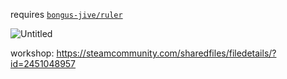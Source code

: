 requires [`bongus-jive/ruler`](https://github.com/bongus-jive/ruler)

![Untitled](https://github.com/user-attachments/assets/86324d34-c390-40c7-8439-8c1e0c4645c6)

workshop: https://steamcommunity.com/sharedfiles/filedetails/?id=2451048957
